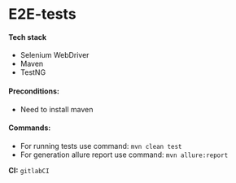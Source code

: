 # E2E-tests

#### Tech stack

* Selenium WebDriver
* Maven
* TestNG

#### Preconditions:

* Need to install maven

#### Commands:

* For running tests use command:
  `mvn clean test`
* For generation allure report use command:
  `mvn allure:report`

**CI:** `gitlabCI`




